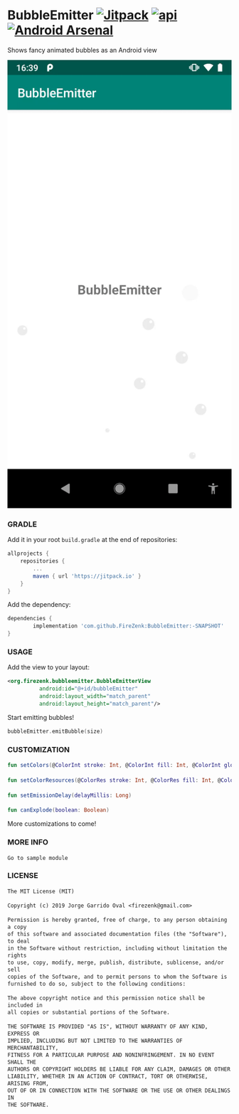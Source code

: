 # BubbleEmitter [![Jitpack](https://jitpack.io/v/FireZenk/BubbleEmitter.svg)](https://jitpack.io/#FireZenk/BubbleEmitter) <a href="https://android-arsenal.com/api?level=16"><img src="https://img.shields.io/badge/API-19%2B-orange.svg?style=flat" alt="api"></a> [![Android Arsenal](https://img.shields.io/badge/Android%20Arsenal-BubbleEmitter-green.svg?style=flat )]( https://android-arsenal.com/details/1/7757)

Shows fancy animated bubbles as an Android view

![sample animation](art/animation_sample.gif)

### GRADLE
Add it in your root `build.gradle` at the end of repositories:

```groovy
allprojects {
	repositories {
		...
		maven { url 'https://jitpack.io' }
	}
}
```

Add the dependency:

```groovy
dependencies {
        implementation 'com.github.FireZenk:BubbleEmitter:-SNAPSHOT'
}
```

### USAGE

Add the view to your layout:

```xml
<org.firezenk.bubbleemitter.BubbleEmitterView
          android:id="@+id/bubbleEmitter"
          android:layout_width="match_parent"
          android:layout_height="match_parent"/>
```

Start emitting bubbles!

```kotlin
bubbleEmitter.emitBubble(size)
```

### CUSTOMIZATION

```kotlin
fun setColors(@ColorInt stroke: Int, @ColorInt fill: Int, @ColorInt gloss: Int)

fun setColorResources(@ColorRes stroke: Int, @ColorRes fill: Int, @ColorRes gloss: Int)

fun setEmissionDelay(delayMillis: Long)

fun canExplode(boolean: Boolean)
```

More customizations to come!

### MORE INFO

```
Go to sample module
```

### LICENSE

```
The MIT License (MIT)

Copyright (c) 2019 Jorge Garrido Oval <firezenk@gmail.com>

Permission is hereby granted, free of charge, to any person obtaining a copy
of this software and associated documentation files (the "Software"), to deal
in the Software without restriction, including without limitation the rights
to use, copy, modify, merge, publish, distribute, sublicense, and/or sell
copies of the Software, and to permit persons to whom the Software is
furnished to do so, subject to the following conditions:

The above copyright notice and this permission notice shall be included in
all copies or substantial portions of the Software.

THE SOFTWARE IS PROVIDED "AS IS", WITHOUT WARRANTY OF ANY KIND, EXPRESS OR
IMPLIED, INCLUDING BUT NOT LIMITED TO THE WARRANTIES OF MERCHANTABILITY,
FITNESS FOR A PARTICULAR PURPOSE AND NONINFRINGEMENT. IN NO EVENT SHALL THE
AUTHORS OR COPYRIGHT HOLDERS BE LIABLE FOR ANY CLAIM, DAMAGES OR OTHER
LIABILITY, WHETHER IN AN ACTION OF CONTRACT, TORT OR OTHERWISE, ARISING FROM,
OUT OF OR IN CONNECTION WITH THE SOFTWARE OR THE USE OR OTHER DEALINGS IN
THE SOFTWARE.
```
